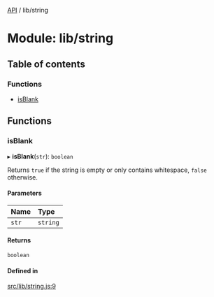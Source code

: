 [API](../README.md) / lib/string

# Module: lib/string

## Table of contents

### Functions

- [isBlank](lib_string.md#isblank)

## Functions

### isBlank

▸ **isBlank**(`str`): `boolean`

Returns `true` if the string is empty or only contains whitespace, `false` otherwise.

#### Parameters

| Name | Type |
| :------ | :------ |
| `str` | `string` |

#### Returns

`boolean`

#### Defined in

[src/lib/string.js:9](https://github.com/digidem/mapeo-core-next/blob/53dc843a45bb963f7a880f5f7973107d5b1fb99c/src/lib/string.js#L9)
